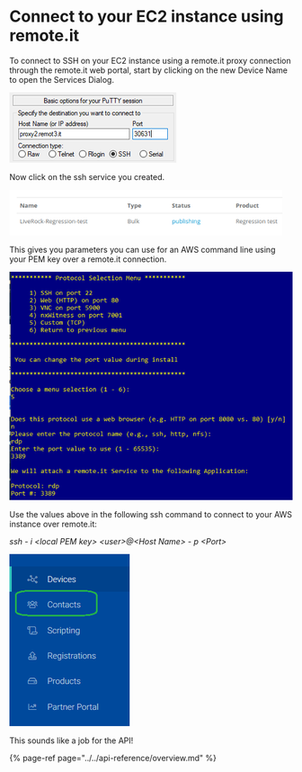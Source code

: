 # Connect to your EC2 instance using remote.it

To connect to SSH on your EC2 instance using a remote.it proxy connection through the remote.it web portal, start by clicking on the new Device Name to open the Services Dialog.

![](../../.gitbook/assets/image%20%2818%29.png)

Now click on the ssh service you created.

![](../../.gitbook/assets/image%20%28282%29.png)

This gives you parameters you can use for an AWS command line using your PEM key over a remote.it connection.

![](../../.gitbook/assets/image%20%28200%29.png)

Use the values above in the following ssh command to connect to your AWS instance over remote.it:

_ssh - i &lt;local PEM key&gt; &lt;user&gt;@&lt;Host Name&gt; - p &lt;Port&gt;_

![](../../.gitbook/assets/image%20%28392%29.png)

This sounds like a job for the API!

{% page-ref page="../../api-reference/overview.md" %}

